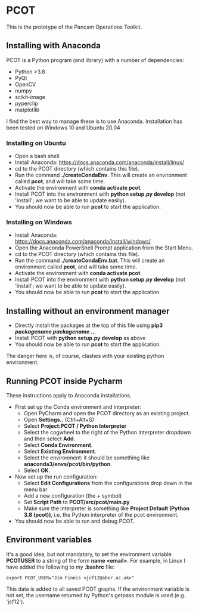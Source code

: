 # PCOT

This is the prototype of the Pancam Operations Toolkit. 

## Installing with Anaconda
PCOT is a Python program (and library) with a number of dependencies:

* Python >3.8
* PyQt
* OpenCV
* numpy
* scikit-image
* pyperclip
* matplotlib

I find the best way to manage these is to use Anaconda. Installation has been tested on Windows 10
and Ubuntu 20.04

### Installing on Ubuntu

* Open a bash shell.
* Install Anaconda: https://docs.anaconda.com/anaconda/install/linux/
* cd to the PCOT directory (which contains this file).
* Run the command **./createCondaEnv**. This will create an environment called **pcot**, and will take some time.
* Activate the environment with **conda activate pcot**.
* Install PCOT into the environment with **python setup.py develop** (not 'install'; we want to be able to update easily).
* You should now be able to run **pcot** to start the application.

### Installing on Windows
* Install Anaconda: https://docs.anaconda.com/anaconda/install/windows/
* Open the Anaconda PowerShell Prompt application from the Start Menu.
* cd to the PCOT directory (which contains this file).
* Run the command **./createCondaEnv.bat**. This will create an environment called **pcot**, and will take some time.
* Activate the environment with **conda activate pcot**.
* Install PCOT into the environment with **python setup.py develop** (not 'install'; we want to be able to update easily).
* You should now be able to run **pcot** to start the application.

## Installing without an environment manager
* Directly install the packages at the top of this
file using **pip3 *packagename packagename* ...**
* Install PCOT with **python setup.py develop** as above
* You should now be able to run **pcot** to start the application.
  
The danger here is, of course, clashes with your existing 
python environment.

## Running PCOT inside Pycharm
These instructions apply to Anaconda installations.

* First set up the Conda environment and interpreter:
    * Open PyCharm and open the PCOT directory as an existing project.
    * Open **Settings..** (Ctrl+Alt+S)
    * Select **Project:PCOT / Python Interpreter**
    * Select the cogwheel to the right of the Python Interpreter dropdown and then select  **Add**.
    * Select **Conda Environment**.
    * Select **Existing Environment**.
    * Select the environment: it should be something like **anaconda3/envs/pcot/bin/python**.
    * Select **OK**.
* Now set up the run configuration:
    * Select **Edit Configurations** from the configurations drop down in the menu bar
    * Add a new configuration (the + symbol)
    * Set **Script Path** to **PCOT/src/pcot/__main__.py**
    * Make sure the interpreter is something like **Project Default (Python 3.8 (pcot))**, i.e. the Python interpreter of the pcot environment.
* You should now be able to run and debug PCOT.

## Environment variables

It's a good idea, but not mandatory, to set the environment variable
**PCOTUSER** to a string of the form **name \<email\>**. For example,
in Linux I have added the following to my **.bashrc** file:
```
export PCOT_USER="Jim Finnis <jcf12@aber.ac.uk>"
```
This data is added to all saved PCOT graphs. If the environment variable
is not set, the username returned by Python's getpass module is used
(e.g. 'jcf12').
